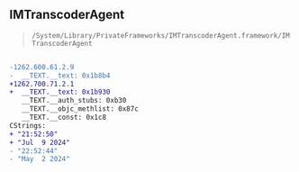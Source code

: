 ## IMTranscoderAgent

> `/System/Library/PrivateFrameworks/IMTranscoderAgent.framework/IMTranscoderAgent`

```diff

-1262.600.61.2.9
-  __TEXT.__text: 0x1b8b4
+1262.700.71.2.1
+  __TEXT.__text: 0x1b930
   __TEXT.__auth_stubs: 0xb30
   __TEXT.__objc_methlist: 0x87c
   __TEXT.__const: 0x1c8
CStrings:
+ "21:52:50"
+ "Jul  9 2024"
- "22:52:44"
- "May  2 2024"

```
